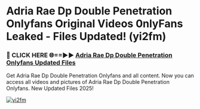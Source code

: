 # Adria Rae Dp Double Penetration Onlyfans Original Videos 0nlyFans Leaked - Files Updated! (yi2fm)

<h3>🔴 CLICK HERE 🌐==►► <a href="https://tinyurl.com/ms9xzufz" rel="nofollow">Adria Rae Dp Double Penetration Onlyfans Updated Files</a></h3>

Get Adria Rae Dp Double Penetration Onlyfans and all content. Now you can access all videos and pictures of Adria Rae Dp Double Penetration Onlyfans. New Updated Files 2025!

[![yi2fm](https://i.imgur.com/PQ7UWWw.gif)](https://tinyurl.com/ms9xzufz)
